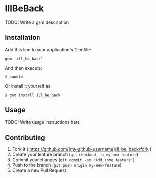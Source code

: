 # IllBeBack

TODO: Write a gem description

## Installation

Add this line to your application's Gemfile:

    gem 'ill_be_back'

And then execute:

    $ bundle

Or install it yourself as:

    $ gem install ill_be_back

## Usage

TODO: Write usage instructions here

## Contributing

1. Fork it ( https://github.com/[my-github-username]/ill_be_back/fork )
2. Create your feature branch (`git checkout -b my-new-feature`)
3. Commit your changes (`git commit -am 'Add some feature'`)
4. Push to the branch (`git push origin my-new-feature`)
5. Create a new Pull Request
